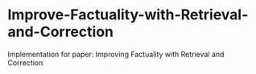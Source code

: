 # Improve-Factuality-with-Retrieval-and-Correction
Implementation for paper: Improving Factuality with Retrieval and Correction
